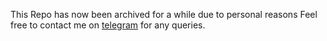 This Repo has now been archived for a while due to personal reasons
Feel free to contact me on [telegram](https://t.me/Mxlfunction) for any queries.
